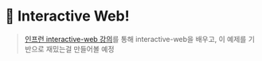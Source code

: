 # 🚀 Interactive Web!

> [인프런 interactive-web 강의](https://www.inflearn.com/course/interactive_web)를 통해 interactive-web을 배우고, 이 예제를 기반으로 재밌는걸 만들어볼 예정 
